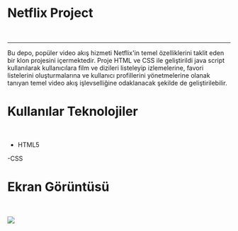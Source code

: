 <h1> Netflix Project </h1> </br>
<hr>
Bu depo, popüler video akış hizmeti Netflix'in temel özelliklerini taklit eden bir klon projesini içermektedir. Proje HTML ve CSS ile geliştirildi java script kullanılarak kullanıcılara film ve dizileri listeleyip izlemelerine, favori listelerini oluşturmalarına ve kullanıcı profillerini yönetmelerine olanak tanıyan temel video akış işlevselliğine odaklanacak şekilde de geliştirilebilir. </br>

<h1> Kullanılar Teknolojiler </h1></br>

- HTML5 </br>

-CSS </br>

<h1>Ekran Görüntüsü </h1></br>

![](images/Netflix.gif)
